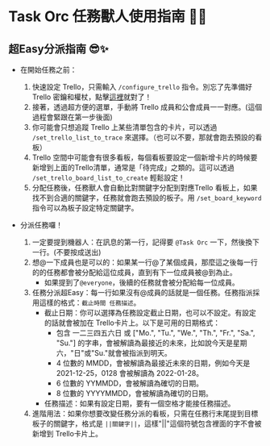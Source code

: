 # Task Orc 任務獸人使用指南 🧟‍♂️

## 超Easy分派指南 😎✨

* 在開始任務之前：
	1. 快速設定 Trello，只需輸入 `/configure_trello` 指令。別忘了先準備好 Trello 密鑰和權杖，點擊[這裡](https://developer.atlassian.com/cloud/trello/)就對了！
	2. 接著，透過超方便的選單，手動將 Trello 成員和公會成員一一對應。(這個過程會緊跟在第一步後面)
	3. 你可能會只想追蹤 Trello 上某些清單包含的卡片，可以透過 `/set_trello_list_to_trace` 來選擇。（也可以不要，那就會跑去預設的看板）
	4. Trello 空間中可能會有很多看板，每個看板要設定一個新增卡片的時候要新增到上面的Trello清單，通常是「待完成」之類的。這可以透過 `/set_trello_board_list_to_create` 輕鬆設定！
	5. 分配任務後，任務獸人會自動比對關鍵字分配到對應Trello 看板上，如果找不到合適的關鍵字，任務就會跑去預設的板子。用 `/set_board_keyword` 指令可以為板子設定特定關鍵字。

* 分派任務囉！
	1. 一定要提到機器人：在訊息的第一行，記得要 `@Task Orc` 一下，然後換下一行。(不要按成送出)
	2. 想@一下成員也是可以的：如果某一行@了某個成員，那麼這之後每一行的的任務都會被分配給這位成員，直到有下一位成員被@到為止。
		* 如果提到了`@everyone`，後續的任務就會被分配給每一位成員。
	3. 任務分派超Easy：每一行如果沒有@成員的話就是一個任務。任務指派採用這樣的格式：`截止時間 任務描述`。
		* 截止日期：你可以選擇為任務設定截止日期，也可以不設定。有設定的話就會被加在 Trello卡片上。以下是可用的日期格式：
			* 包含 一二三四五六日 或 ["Mo.", "Tu.", "We.", "Th.", "Fr.", "Sa.", "Su."] 的字串，會被解讀為最接近的未來，比如說今天是星期六，"日"或"Su."就會被指派到明天。
			* 4 位數的 MMDD，會被解讀為最接近未來的日期，例如今天是 2021-12-25，0128 會被解讀為 2022-01-28。
			* 6 位數的 YYMMDD，會被解讀為確切的日期。
			* 8 位數的 YYYYMMDD，會被解讀為確切的日期。
		* 任務描述：如果有設定日期，要有一個空格才能接任務描述。
	4. 進階用法：如果你想要改變任務分派的看板，只需在任務行末尾提到目標板子的關鍵字，格式是 `||關鍵字||`，這樣"||"這個符號包含裡面的字不會被新增到 Trello卡片上。